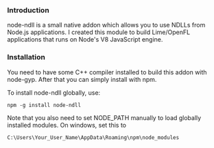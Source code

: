 ### Introduction
node-ndll is a small native addon which allows you to use NDLLs from Node.js applications.
I created this module to build Lime/OpenFL applications that runs on Node's V8 JavaScript engine.

### Installation
You need to have some C++ compiler installed to build this addon with node-gyp. After that you can simply install with npm.

To install node-ndll globally, use:

    npm -g install node-ndll

Note that you also need to set NODE_PATH manually to load globally installed modules.
On windows, set this to

    C:\Users\Your_User_Name\AppData\Roaming\npm\node_modules
